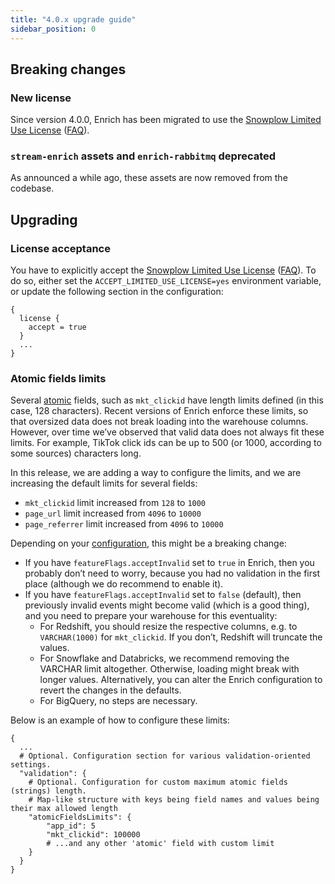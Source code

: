 ```yaml
---
title: "4.0.x upgrade guide"
sidebar_position: 0
---
```


## Breaking changes

### New license

Since version 4.0.0, Enrich has been migrated to use the [Snowplow Limited Use License](https://docs.snowplow.io/limited-use-license-1.0/) ([FAQ](/docs/resources/limited-use-license-faq/index.md)).

### `stream-enrich` assets and `enrich-rabbitmq` deprecated

As announced a while ago, these assets are now removed from the codebase.

## Upgrading

### License acceptance

You have to explicitly accept the [Snowplow Limited Use License](https://docs.snowplow.io/limited-use-license-1.0/) ([FAQ](/docs/resources/limited-use-license-faq/index.md)). To do so, either set the `ACCEPT_LIMITED_USE_LICENSE=yes` environment variable, or update the following section in the configuration:

```hcl
{
  license {
    accept = true
  }
  ...
}
```

### Atomic fields limits

Several [atomic](https://github.com/snowplow/iglu-central/blob/master/schemas/com.snowplowanalytics.snowplow/atomic/jsonschema/1-0-0) fields, such as `mkt_clickid` have length limits defined (in this case, 128 characters). Recent versions of Enrich enforce these limits, so that oversized data does not break loading into the warehouse columns. However, over time we’ve observed that valid data does not always fit these limits. For example, TikTok click ids can be up to 500 (or 1000, according to some sources) characters long.

In this release, we are adding a way to configure the limits, and we are increasing the default limits for several fields:
* `mkt_clickid` limit increased from `128` to `1000`
* `page_url` limit increased from `4096` to `10000`
* `page_referrer` limit increased from `4096` to `10000`

Depending on your [configuration](/docs/api-reference/enrichment-components/configuration-reference/index.md), this might be a breaking change:
* If you have `featureFlags.acceptInvalid` set to `true` in Enrich, then you probably don’t need to worry, because you had no validation in the first place (although we do recommend to enable it).
* If you have `featureFlags.acceptInvalid` set to `false` (default), then previously invalid events might become valid (which is a good thing), and you need to prepare your warehouse for this eventuality:
  * For Redshift, you should resize the respective columns, e.g. to `VARCHAR(1000)` for `mkt_clickid`. If you don’t, Redshift will truncate the values.
  * For Snowflake and Databricks, we recommend removing the VARCHAR limit altogether. Otherwise, loading might break with longer values. Alternatively, you can alter the Enrich configuration to revert the changes in the defaults.
  * For BigQuery, no steps are necessary.

Below is an example of how to configure these limits:

```hcl
{
  ...
  # Optional. Configuration section for various validation-oriented settings.
  "validation": {
    # Optional. Configuration for custom maximum atomic fields (strings) length.
    # Map-like structure with keys being field names and values being their max allowed length
    "atomicFieldsLimits": {
        "app_id": 5
        "mkt_clickid": 100000
        # ...and any other 'atomic' field with custom limit
    }
  }
}
```
